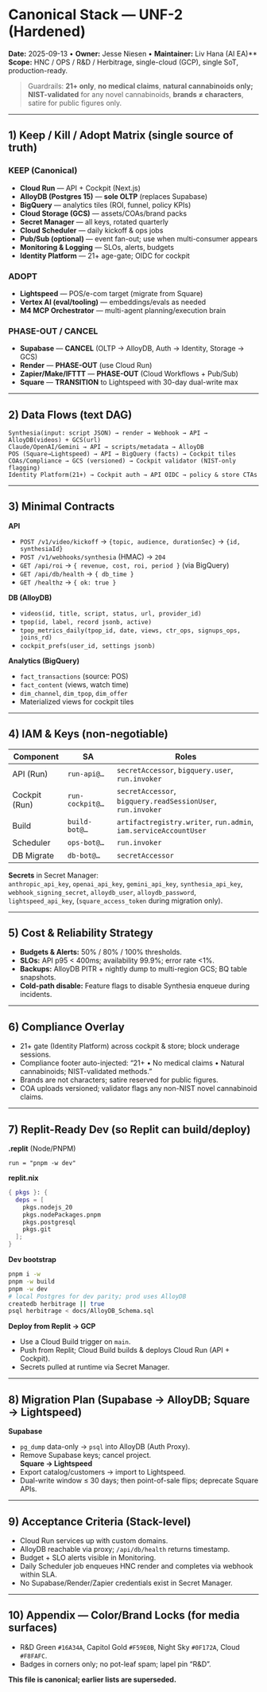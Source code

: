 
# Canonical Stack — UNF-2 (Hardened)

**Date:** 2025-09-13 • **Owner:** Jesse Niesen • **Maintainer:** Liv Hana (AI EA)**  
**Scope:** HNC / OPS / R&D / Herbitrage, single-cloud (GCP), single SoT, production-ready.

> Guardrails: **21+ only**, **no medical claims**, **natural cannabinoids only; NIST-validated** for any novel cannabinoids, **brands ≠ characters**, satire for public figures only.

---

## 1) Keep / Kill / Adopt Matrix (single source of truth)

### KEEP (Canonical)

- **Cloud Run** — API + Cockpit (Next.js)  
- **AlloyDB (Postgres 15)** — **sole OLTP** (replaces Supabase)  
- **BigQuery** — analytics tiles (ROI, funnel, policy KPIs)  
- **Cloud Storage (GCS)** — assets/COAs/brand packs  
- **Secret Manager** — all keys, rotated quarterly  
- **Cloud Scheduler** — daily kickoff & ops jobs  
- **Pub/Sub (optional)** — event fan-out; use when multi-consumer appears  
- **Monitoring & Logging** — SLOs, alerts, budgets  
- **Identity Platform** — 21+ age-gate; OIDC for cockpit

### ADOPT

- **Lightspeed** — POS/e-com target (migrate from Square)  
- **Vertex AI (eval/tooling)** — embeddings/evals as needed  
- **M4 MCP Orchestrator** — multi-agent planning/execution brain

### PHASE-OUT / CANCEL

- **Supabase** — **CANCEL** (OLTP → AlloyDB, Auth → Identity, Storage → GCS)  
- **Render** — **PHASE-OUT** (use Cloud Run)  
- **Zapier/Make/IFTTT** — **PHASE-OUT** (Cloud Workflows + Pub/Sub)  
- **Square** — **TRANSITION** to Lightspeed with 30-day dual-write max

---

## 2) Data Flows (text DAG)

```
Synthesia(input: script JSON) → render → Webhook → API → AlloyDB(videos) + GCS(url)  
Claude/OpenAI/Gemini → API → scripts/metadata → AlloyDB  
POS (Square→Lightspeed) → API → BigQuery (facts) → Cockpit tiles  
COAs/Compliance → GCS (versioned) → Cockpit validator (NIST-only flagging)  
Identity Platform(21+) → Cockpit auth → API OIDC → policy & store CTAs
```

---

## 3) Minimal Contracts

**API**  

- `POST /v1/video/kickoff` → `{topic, audience, durationSec}` → `{id, synthesiaId}`  
- `POST /v1/webhooks/synthesia` (HMAC) → `204`  
- `GET /api/roi` → `{ revenue, cost, roi, period }` (via BigQuery)  
- `GET /api/db/health` → `{ db_time }`  
- `GET /healthz` → `{ ok: true }`

**DB (AlloyDB)**  

- `videos(id, title, script, status, url, provider_id)`  
- `tpop(id, label, record jsonb, active)`  
- `tpop_metrics_daily(tpop_id, date, views, ctr_ops, signups_ops, joins_rd)`  
- `cockpit_prefs(user_id, settings jsonb)`

**Analytics (BigQuery)**  

- `fact_transactions` (source: POS)  
- `fact_content` (views, watch time)  
- `dim_channel`, `dim_tpop`, `dim_offer`  
- Materialized views for cockpit tiles

---

## 4) IAM & Keys (non-negotiable)

| Component | SA | Roles |
|---|---|---|
| API (Run) | `run-api@…` | `secretAccessor`, `bigquery.user`, `run.invoker` |
| Cockpit (Run) | `run-cockpit@…` | `secretAccessor`, `bigquery.readSessionUser`, `run.invoker` |
| Build | `build-bot@…` | `artifactregistry.writer`, `run.admin`, `iam.serviceAccountUser` |
| Scheduler | `ops-bot@…` | `run.invoker` |
| DB Migrate | `db-bot@…` | `secretAccessor` |

**Secrets** in Secret Manager:  
`anthropic_api_key`, `openai_api_key`, `gemini_api_key`, `synthesia_api_key`, `webhook_signing_secret`, `alloydb_user`, `alloydb_password`, `lightspeed_api_key`, (`square_access_token` during migration only).

---

## 5) Cost & Reliability Strategy

- **Budgets & Alerts:** 50% / 80% / 100% thresholds.  
- **SLOs:** API p95 < 400ms; availability 99.9%; error rate <1%.  
- **Backups:** AlloyDB PITR + nightly dump to multi-region GCS; BQ table snapshots.  
- **Cold-path disable:** Feature flags to disable Synthesia enqueue during incidents.

---

## 6) Compliance Overlay

- 21+ gate (Identity Platform) across cockpit & store; block underage sessions.  
- Compliance footer auto-injected: “21+ • No medical claims • Natural cannabinoids; NIST-validated methods.”  
- Brands are not characters; satire reserved for public figures.  
- COA uploads versioned; validator flags any non-NIST novel cannabinoid claims.

---

## 7) Replit-Ready Dev (so Replit can build/deploy)

**.replit** (Node/PNPM)

```
run = "pnpm -w dev"
```

**replit.nix**

```nix
{ pkgs }: {
  deps = [
    pkgs.nodejs_20
    pkgs.nodePackages.pnpm
    pkgs.postgresql
    pkgs.git
  ];
}
```

**Dev bootstrap**

```bash
pnpm i -w
pnpm -w build
pnpm -w dev
# local Postgres for dev parity; prod uses AlloyDB
createdb herbitrage || true
psql herbitrage < docs/AlloyDB_Schema.sql
```

**Deploy from Replit → GCP**  

- Use a Cloud Build trigger on `main`.  
- Push from Replit; Cloud Build builds & deploys Cloud Run (API + Cockpit).  
- Secrets pulled at runtime via Secret Manager.

---

## 8) Migration Plan (Supabase → AlloyDB; Square → Lightspeed)

**Supabase**  

- `pg_dump` data-only → `psql` into AlloyDB (Auth Proxy).  
- Remove Supabase keys; cancel project.  
**Square → Lightspeed**  
- Export catalog/customers → import to Lightspeed.  
- Dual-write window ≤ 30 days; then point-of-sale flips; deprecate Square APIs.

---

## 9) Acceptance Criteria (Stack-level)

- Cloud Run services up with custom domains.  
- AlloyDB reachable via proxy; `/api/db/health` returns timestamp.  
- Budget + SLO alerts visible in Monitoring.  
- Daily Scheduler job enqueues HNC render and completes via webhook within SLA.  
- No Supabase/Render/Zapier credentials exist in Secret Manager.

---

## 10) Appendix — Color/Brand Locks (for media surfaces)

- R&D Green `#16A34A`, Capitol Gold `#F59E0B`, Night Sky `#0F172A`, Cloud `#F8FAFC`.  
- Badges in corners only; no pot-leaf spam; lapel pin “R&D”.

**This file is canonical; earlier lists are superseded.**

<!-- Last verified: 2025-10-02 -->
